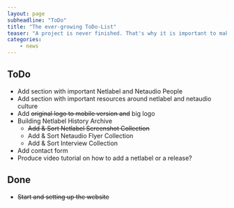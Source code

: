 ```yaml
---
layout: page
subheadline: "ToDo"
title: "The ever-growing ToDo-List"
teaser: "A project is never finished. That's why it is important to make some notes on the way. This is my ToDo-List for Netlabels.org."
categories:
    - news
---
```

## ToDo

- Add section with important Netlabel and Netaudio People
- Add section with important resources around netlabel and netaudio culture
- Add <s>original logo to mobile version and</s> big logo
- Building Netlabel History Archive
    - <s>Add & Sort Netlabel Screenshot Collection</s>
    - Add & Sort Netaudio Flyer Collection
    - Add & Sort Interview Collection
- Add contact form
- Produce video tutorial on how to add a netlabel or a release?


## Done

- <s>Start and setting up the website</s>